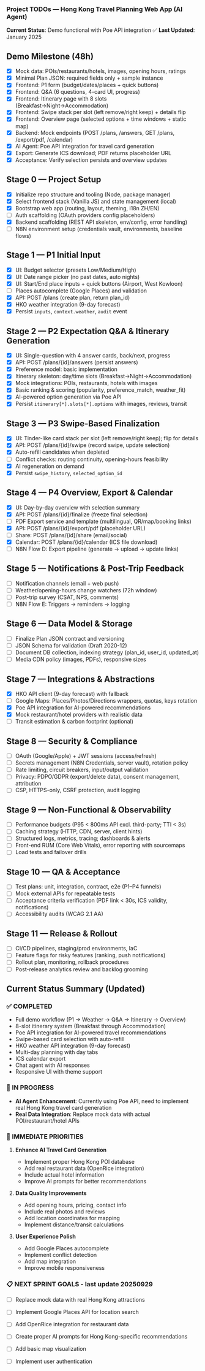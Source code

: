### Project TODOs — Hong Kong Travel Planning Web App (AI Agent)

**Current Status**: Demo functional with Poe API integration ✅
**Last Updated**: January 2025

## Demo Milestone (48h)
- [x] Mock data: POIs/restaurants/hotels, images, opening hours, ratings
- [x] Minimal Plan JSON: required fields only + sample instance
- [x] Frontend: P1 form (budget/dates/places + quick buttons)
- [x] Frontend: Q&A (6 questions, 4-card UI, progress)
- [x] Frontend: Itinerary page with 8 slots (Breakfast→Night→Accommodation)
- [x] Frontend: Swipe stack per slot (left remove/right keep) + details flip
- [x] Frontend: Overview page (selected options + time windows + static map)
- [x] Backend: Mock endpoints (POST /plans, /answers, GET /plans, /export/pdf, /calendar)
- [x] AI Agent: Poe API integration for travel card generation
- [x] Export: Generate ICS download; PDF returns placeholder URL
- [x] Acceptance: Verify selection persists and overview updates

## Stage 0 — Project Setup
- [x] Initialize repo structure and tooling (Node, package manager)
- [x] Select frontend stack (Vanilla JS) and state management (local)
- [x] Bootstrap web app (routing, layout, theming, i18n ZH/EN)
- [ ] Auth scaffolding (OAuth providers config placeholders)
- [x] Backend scaffolding (REST API skeleton, env/config, error handling)
- [ ] N8N environment setup (credentials vault, environments, baseline flows)

## Stage 1 — P1 Initial Input
- [x] UI: Budget selector (presets Low/Medium/High)
- [x] UI: Date range picker (no past dates, auto nights)
- [x] UI: Start/End place inputs + quick buttons (Airport, West Kowloon)
- [ ] Places autocomplete (Google Places) and validation
- [x] API: POST /plans (create plan, return plan_id)
- [x] HKO weather integration (9-day forecast)
- [x] Persist `inputs`, `context.weather`, `audit` event

## Stage 2 — P2 Expectation Q&A & Itinerary Generation
- [x] UI: Single-question with 4 answer cards, back/next, progress
- [x] API: POST /plans/{id}/answers (persist answers)
- [x] Preference model: basic implementation
- [x] Itinerary skeleton: day/time slots (Breakfast→Night→Accommodation)
- [x] Mock integrations: POIs, restaurants, hotels with images
- [x] Basic ranking & scoring (popularity, preference_match, weather_fit)
- [x] AI-powered option generation via Poe API
- [x] Persist `itinerary[*].slots[*].options` with images, reviews, transit

## Stage 3 — P3 Swipe-Based Finalization
- [x] UI: Tinder-like card stack per slot (left remove/right keep); flip for details
- [x] API: POST /plans/{id}/swipe (record swipe, update selection)
- [x] Auto-refill candidates when depleted
- [ ] Conflict checks: routing continuity, opening-hours feasibility
- [x] AI regeneration on demand
- [x] Persist `swipe_history`, `selected_option_id`

## Stage 4 — P4 Overview, Export & Calendar
- [x] UI: Day-by-day overview with selection summary
- [x] API: POST /plans/{id}/finalize (freeze final selection)
- [ ] PDF Export service and template (multilingual, QR/map/booking links)
- [x] API: POST /plans/{id}/export/pdf (placeholder URL)
- [ ] Share: POST /plans/{id}/share (email/social)
- [x] Calendar: POST /plans/{id}/calendar (ICS file download)
- [ ] N8N Flow D: Export pipeline (generate → upload → update links)

## Stage 5 — Notifications & Post-Trip Feedback
- [ ] Notification channels (email + web push)
- [ ] Weather/opening-hours change watchers (72h window)
- [ ] Post-trip survey (CSAT, NPS, comments)
- [ ] N8N Flow E: Triggers → reminders → logging

## Stage 6 — Data Model & Storage
- [ ] Finalize Plan JSON contract and versioning
- [ ] JSON Schema for validation (Draft 2020-12)
- [ ] Document DB collection, indexing strategy (plan_id, user_id, updated_at)
- [ ] Media CDN policy (images, PDFs), responsive sizes

## Stage 7 — Integrations & Abstractions
- [x] HKO API client (9-day forecast) with fallback
- [ ] Google Maps: Places/Photos/Directions wrappers, quotas, keys rotation
- [x] Poe API integration for AI-powered recommendations
- [x] Mock restaurant/hotel providers with realistic data
- [ ] Transit estimation & carbon footprint (optional)

## Stage 8 — Security & Compliance
- [ ] OAuth (Google/Apple) + JWT sessions (access/refresh)
- [ ] Secrets management (N8N Credentials, server vault), rotation policy
- [ ] Rate limiting, circuit breakers, input/output validation
- [ ] Privacy: PDPO/GDPR (export/delete data), consent management, attribution
- [ ] CSP, HTTPS-only, CSRF protection, audit logging

## Stage 9 — Non-Functional & Observability
- [ ] Performance budgets (P95 < 800ms API excl. third-party; TTI < 3s)
- [ ] Caching strategy (HTTP, CDN, server, client hints)
- [ ] Structured logs, metrics, tracing; dashboards & alerts
- [ ] Front-end RUM (Core Web Vitals), error reporting with sourcemaps
- [ ] Load tests and failover drills

## Stage 10 — QA & Acceptance
- [ ] Test plans: unit, integration, contract, e2e (P1–P4 funnels)
- [ ] Mock external APIs for repeatable tests
- [ ] Acceptance criteria verification (PDF link < 30s, ICS validity, notifications)
- [ ] Accessibility audits (WCAG 2.1 AA)

## Stage 11 — Release & Rollout
- [ ] CI/CD pipelines, staging/prod environments, IaC
- [ ] Feature flags for risky features (ranking, push notifications)
- [ ] Rollout plan, monitoring, rollback procedures
- [ ] Post-release analytics review and backlog grooming

## Current Status Summary (Updated)

### ✅ COMPLETED
- Full demo workflow (P1 → Weather → Q&A → Itinerary → Overview)
- 8-slot itinerary system (Breakfast through Accommodation)
- Poe API integration for AI-powered travel recommendations
- Swipe-based card selection with auto-refill
- HKO weather API integration (9-day forecast)
- Multi-day planning with day tabs
- ICS calendar export
- Chat agent with AI responses
- Responsive UI with theme support

### 🔄 IN PROGRESS
- **AI Agent Enhancement**: Currently using Poe API, need to implement real Hong Kong travel card generation
- **Real Data Integration**: Replace mock data with actual POI/restaurant/hotel APIs

### 🎯 IMMEDIATE PRIORITIES
1. **Enhance AI Travel Card Generation**
   - Implement proper Hong Kong POI database
   - Add real restaurant data (OpenRice integration)
   - Include actual hotel information
   - Improve AI prompts for better recommendations

2. **Data Quality Improvements**
   - Add opening hours, pricing, contact info
   - Include real photos and reviews
   - Add location coordinates for mapping
   - Implement distance/transit calculations

3. **User Experience Polish**
   - Add Google Places autocomplete
   - Implement conflict detection
   - Add map integration
   - Improve mobile responsiveness

### 📋 NEXT SPRINT GOALS - last update 20250929
- [ ] Replace mock data with real Hong Kong attractions
- [ ] Implement Google Places API for location search
- [ ] Add OpenRice integration for restaurant data
- [ ] Create proper AI prompts for Hong Kong-specific recommendations
- [ ] Add basic map visualization
- [ ] Implement user authentication


